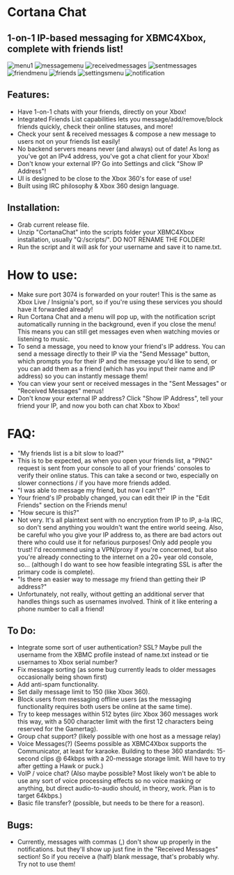 # Cortana Chat
## 1-on-1 IP-based messaging for XBMC4Xbox, complete with friends list!
![menu1](https://github.com/faithvoid/script.cortanachat/assets/56975081/638e1f82-708d-4ca5-bea8-d17300487b60)
![messagemenu](https://github.com/faithvoid/script.cortanachat/assets/56975081/bccf1a84-b0b0-4cfe-81a1-f50ffa5edfec)
![receivedmessages](https://github.com/faithvoid/script.cortanachat/assets/56975081/9f3db6d2-5332-49dd-b7f9-2c79c46cb492)
![sentmessages](https://github.com/faithvoid/script.cortanachat/assets/56975081/d55d4b84-b81b-4800-b709-53312443b83b)
![friendmenu](https://github.com/faithvoid/script.cortanachat/assets/56975081/84673169-a13f-4b2b-a4e6-1d1747947dc0)
![friends](https://github.com/faithvoid/script.cortanachat/assets/56975081/b0f9de41-05fe-43e1-a6c7-76829861c467)
![settingsmenu](https://github.com/faithvoid/script.cortanachat/assets/56975081/7652fcc7-3e96-4bae-9eca-4335adfbb6fe)
![notification](https://github.com/faithvoid/script.cortanachat/assets/56975081/a9498a0d-9fea-4338-9abe-5d48e901239e)

## Features:
- Have 1-on-1 chats with your friends, directly on your Xbox!
- Integrated Friends List capabilities lets you message/add/remove/block friends quickly, check their online statuses, and more!
- Check your sent & received messages & compose a new message to users not on your friends list easily!
- No backend servers means never (and always) out of date! As long as you've got an IPv4 address, you've got a chat client for your Xbox!
- Don't know your external IP? Go into Settings and click "Show IP Address"!
- UI is designed to be close to the Xbox 360's for ease of use!
- Built using IRC philosophy & Xbox 360 design language.

## Installation:
- Grab current release file.
- Unzip "CortanaChat" into the scripts folder your XBMC4Xbox installation, usually "Q:/scripts/". DO NOT RENAME THE FOLDER!
- Run the script and it will ask for your username and save it to name.txt.

# How to use:
- Make sure port 3074 is forwarded on your router! This is the same as Xbox Live / Insignia's port, so if you're using these services you should have it forwarded already!
- Run Cortana Chat and a menu will pop up, with the notification script automatically running in the background, even if you close the menu! This means you can still get messages even when watching movies or listening to music.
- To send a message, you need to know your friend's IP address. You can send a message directly to their IP via the "Send Message" button, which prompts you for their IP and the message you'd like to send, or you can add them as a friend (which has you input their name and IP address) so you can instantly message them!
- You can view your sent or received messages in the "Sent Messages" or "Received Messages" menus!
- Don't know your external IP address? Click "Show IP Address", tell your friend your IP, and now you both can chat Xbox to Xbox!

# FAQ:
- "My friends list is a bit slow to load?"
- This is to be expected, as when you open your friends list, a "PING" request is sent from your console to all of your friends' consoles to verify their online status. This can take a second or two, especially on slower connections / if you have more friends added.
- "I was able to message my friend, but now I can't?"
- Your friend's IP probably changed, you can edit their IP in the "Edit Friends" section on the Friends menu!
- "How secure is this?"
- Not very. It's all plaintext sent with no encryption from IP to IP, a-la IRC, so don't send anything you wouldn't want the entire world seeing. Also, be careful who you give your IP address to, as there are bad actors out there who could use it for nefarious purposes! Only add people you trust! I'd recommend using a VPN/proxy if you're concerned, but also you're already connecting to the internet on a 20+ year old console, so... (although I do want to see how feasible integrating SSL is after the primary code is complete).
- "Is there an easier way to message my friend than getting their IP address?"
- Unfortunately, not really, without getting an additional server that handles things such as usernames involved. Think of it like entering a phone number to call a friend!

## To Do:
- Integrate some sort of user authentication? SSL? Maybe pull the username from the XBMC profile instead of name.txt instead or tie usernames to Xbox serial number?
- Fix message sorting (as some bug currently leads to older messages occasionally being shown first)
- Add anti-spam functionality.
- Set daily message limit to 150 (like Xbox 360).
- Block users from messaging offline users (as the messaging functionality requires both users be online at the same time). 
- Try to keep messages within 512 bytes (iirc Xbox 360 messages work this way, with a 500 character limit with the first 12 characters being reserved for the Gamertag).
- Group chat support? (likely possible with one host as a message relay)
- Voice Messages(?) (Seems possible as XBMC4Xbox supports the Communicator, at least for karaoke. Building to these 360 standards: 15-second clips @ 64kbps with a 20-message storage limit. Will have to try after getting a Hawk or puck.)
- VoIP / voice chat? (Also maybe possible? Most likely won't be able to use any sort of voice processing effects so no voice masking or anything, but direct audio-to-audio should, in theory, work. Plan is to target 64kbps.)
- Basic file transfer? (possible, but needs to be there for a reason). 

## Bugs:
- Currently, messages with commas (,) don't show up properly in the notifications. but they'll show up just fine in the "Received Messages" section! So if you receive a (half) blank message, that's probably why. Try not to use them!
